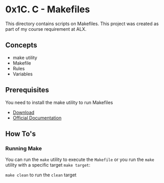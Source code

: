 # 0x1C. C - Makefiles
This directory contains scripts on Makefiles. This project was created as part of my course requirement at ALX.

## Concepts
* make utility
* Makefile
* Rules
* Variables

## Prerequisites
You need to install the make utility to run Makefiles

* [Download](https://www.geeksforgeeks.org/how-to-install-make-on-ubuntu/)
* [Official Documentation](https://www.gnu.org/software/make/manual/html_node/)

## How To's
### Running Make
You can run the `make` utility to execute the `Makefile` or you run the `make` utility with a specific target `make target`:

`make clean` to run the `clean` target
